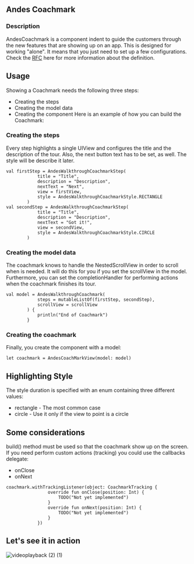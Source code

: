 ## Andes Coachmark
### Description
AndesCoachmark is a component indent to guide the customers through the new features that are showing up on an app. This is designed for working "alone". It means that you just need to set up a few configurations. Check the [RFC](https://docs.google.com/document/d/1Bgkprwm9wNo4dc5Q2fC09t2Xak0qcWjHpSj62wjaSj4/edit) here for more information about the definition.
## Usage
Showing a Coachmark needs the following three steps:
* Creating the steps
* Creating the model data
* Creating the component Here is an example of how you can build the Coachmark:
### Creating the steps
Every step highlights a single UIView and configures the title and the description of the tour. Also, the next button text has to be set, as well. The style will be describe it later.
```
val firstStep = AndesWalkthroughCoachmarkStep(
            title = "Title", 
            description = "Description", 
            nextText = "Next", 
            view = firstView, 
            style = AndesWalkthroughCoachmarkStyle.RECTANGLE
        )
val secondStep = AndesWalkthroughCoachmarkStep(
            title = "Title", 
            description = "Description", 
            nextText = "Got it!", 
            view = secondView, 
            style = AndesWalkthroughCoachmarkStyle.CIRCLE
        )
```
### Creating the model data
The coachmark knows to handle the NestedScrollView in order to scroll when is needed. It will do this for you if you set the scrollView in the model. Furthermore, you can set the completionHandler for performing actions when the coachmark finishes its tour.
```
val model = AndesWalkthroughCoachmark(
            steps = mutableListOf(firstStep, secondStep), 
            scrollView = scrollView
        ) {
            println("End of Coachmark")
        }
```
### Creating the coachmark
Finally, you create the component with a model:
```
let coachmark = AndesCoachMarkView(model: model)
```
## Highlighting Style
The style duration is specified with an enum containing three different values:
* rectangle - The most common case
* circle - Use it only if the view to point is a circle
## Some considerations
build() method must be used so that the coachmark show up on the screen. If you need perform custom actions (tracking) you could use the callbacks delegate:
* onClose
* onNext
```
coachmark.withTrackingListener(object: CoachmarkTracking {
                override fun onClose(position: Int) {
                    TODO("Not yet implemented")
                }
                override fun onNext(position: Int) {
                    TODO("Not yet implemented")
                }
            })
```
## Let's see it in action
![videoplayback (2) (1)](https://user-images.githubusercontent.com/18038862/93133052-feed6500-f6ac-11ea-8fe8-7d355a1828b1.gif)